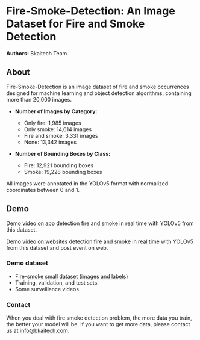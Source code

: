 # Fire-Smoke-Detection: An Image Dataset for Fire and Smoke Detection

**Authors:** Bkaitech Team

## About

Fire-Smoke-Detection is an image dataset of fire and smoke occurrences designed for machine learning and object detection algorithms, containing more than
20,000 images.

- **Number of Images by Category:**

  - Only fire: 1,985 images
  - Only smoke: 14,614 images
  - Fire and smoke: 3,331 images
  - None: 13,342 images

- **Number of Bounding Boxes by Class:**

  - Fire: 12,921 bounding boxes
  - Smoke: 19,228 bounding boxes

All images were annotated in the YOLOv5 format with normalized coordinates between 0 and 1.

## Demo

[Demo video on app](https://www.youtube.com/watch?v=BP7G_zsJhYc&feature=youtu.be) detection fire and smoke in real time with YOLOv5 from this dataset.

[Demo video on websites](https://youtu.be/e_Qedv69d1k) detection fire and smoke in real time with YOLOv5 from this dataset and post event on web.

### Demo dataset

- [Fire-smoke small dataset (images and labels)](./demo-dataset)
- Training, validation, and test sets.
- Some surveillance videos.

### Contact

When you deal with fire smoke detection problem, the more data you train, the better your model will be. If you want to get more data, please contact us at [info@bkaitech.com](mailto:info@bkaitech.com).
